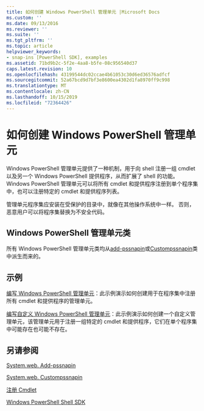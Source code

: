 ```yaml
---
title: 如何创建 Windows PowerShell 管理单元 |Microsoft Docs
ms.custom: ''
ms.date: 09/13/2016
ms.reviewer: ''
ms.suite: ''
ms.tgt_pltfrm: ''
ms.topic: article
helpviewer_keywords:
- snap-ins [PowerShell SDK], examples
ms.assetid: 71bd9b2c-5f2e-4aa8-b5fe-08c956540d37
caps.latest.revision: 10
ms.openlocfilehash: 43199544dc02ccae4b61053c30d6ed36576adfcf
ms.sourcegitcommit: 52a67bcd9d7bf3e8600ea4302d1fa8970ff9c998
ms.translationtype: MT
ms.contentlocale: zh-CN
ms.lasthandoff: 10/15/2019
ms.locfileid: "72364426"
---
```

# <a name="how-to-create-a-windows-powershell-snap-in"></a>如何创建 Windows PowerShell 管理单元

Windows PowerShell 管理单元提供了一种机制，用于向 shell 注册一组 cmdlet 以及另一个 Windows PowerShell 提供程序，从而扩展了 shell 的功能。 Windows PowerShell 管理单元可以将所有 cmdlet 和提供程序注册到单个程序集中，也可以注册特定的 cmdlet 和提供程序列表。

管理单元程序集应安装在受保护的目录中，就像在其他操作系统中一样。 否则，恶意用户可以将程序集替换为不安全代码。

## <a name="windows-powershell-snap-in-classes"></a>Windows PowerShell 管理单元类

所有 Windows PowerShell 管理单元类均从[add-pssnapin](/dotnet/api/System.Management.Automation.PSSnapIn)或[Custompssnapin](/dotnet/api/System.Management.Automation.CustomPSSnapIn)类中派生而来的。

## <a name="examples"></a>示例

[编写 Windows PowerShell 管理单元](./writing-a-windows-powershell-snap-in.md)：此示例演示如何创建用于在程序集中注册所有 cmdlet 和提供程序的管理单元。

[编写自定义 Windows PowerShell 管理单元](./writing-a-custom-windows-powershell-snap-in.md)：此示例演示如何创建一个自定义管理单元，该管理单元用于注册一组特定的 cmdlet 和提供程序，它们在单个程序集中可能存在也可能不存在。

## <a name="see-also"></a>另请参阅

[System.web. Add-pssnapin](/dotnet/api/System.Management.Automation.PSSnapIn)

[System.web. Custompssnapin](/dotnet/api/System.Management.Automation.CustomPSSnapIn)

[注册 Cmdlet](./registering-cmdlets.md)

[Windows PowerShell Shell SDK](../windows-powershell-reference.md)

